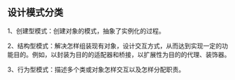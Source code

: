 ## 设计模式分类

1、创建型模式：创建对象的模式，抽象了实例化的过程。

2、结构型模式：解决怎样组装现有对象，设计交互方式，从而达到实现一定的功能目的。例如，以封装为目的的适配器和桥接，以扩展性为目的的代理、装饰器。

3、行为型模式：描述多个类或对象怎样交互以及怎样分配职责。
